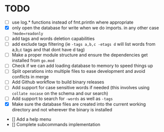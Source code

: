 # TODO
* [ ] use log.* functions instead of fmt.println where appropriate
* [x] only open the database for write when we do imports. in any other case `?mode=readonly`
* [ ] add tags and words deletion capabilities
* [ ] add exclude tags filtering (ie `-tags a,b,c -etags d` will list words from a,b,c tags and that dont have d tag)
* [ ] Make a proper module structure and ensure the dependencies get installed from `go.mod`
* [ ] Check if we can add loading database to memory to speed things up
* [ ] Split operations into multiple files to ease development and avoid conflicts in merge
* [ ] Add Github workflow to build binary releases
* [ ] Add support for case sensitive words if needed (this involves using `collate nocase` on the schema and our search)
* [ ] Add support to search for `-words` as well as `-tags`
* [x] Make sure the database files are created into the current working directory and not wherever the binary is installed
* [] Add a help menu
* [] Complete subcommands implementation
